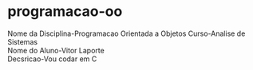 # programacao-oo
Nome da Disciplina-Programacao Orientada a Objetos
Curso-Analise de Sistemas  
Nome do Aluno-Vitor Laporte  
Decsricao-Vou codar em C  
